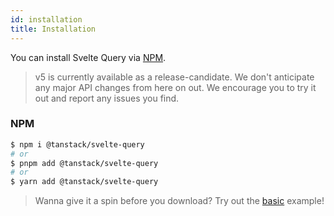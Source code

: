 ```yaml
---
id: installation
title: Installation
---
```


You can install Svelte Query via [NPM](https://npmjs.com).

> v5 is currently available as a release-candidate. We don't anticipate any major API changes from here on out. We encourage you to try it out and report any issues you find.

### NPM

```bash
$ npm i @tanstack/svelte-query
# or
$ pnpm add @tanstack/svelte-query
# or
$ yarn add @tanstack/svelte-query
```

> Wanna give it a spin before you download? Try out the [basic](/query/v4/docs/svelte/examples/svelte/basic) example!

